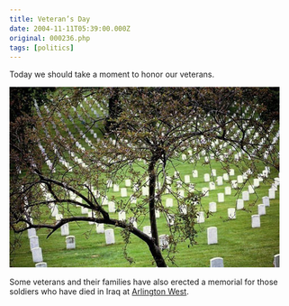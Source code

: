 ```yaml
---
title: Veteran’s Day
date: 2004-11-11T05:39:00.000Z
original: 000236.php
tags: [politics]
---
```


Today we should take a moment to honor our veterans.

<p class="polaroid"><img src="./arlington.jpg" /></p>

Some veterans and their families have also erected a memorial for those soldiers who have died in Iraq at <a href="http://www.veteransforpeace.org/Arlington_west_121003.htm">Arlington West</a>.
